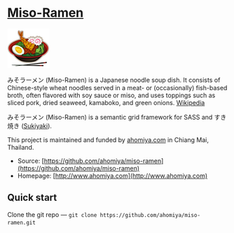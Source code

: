 # [Miso-Ramen](https://github.com/ahomiya/miso-ramen)

[![Miso-Ramen](https://raw.githubusercontent.com/ahomiya/miso-ramen/master/doc/img/miso-ramen.png)](https://github.com/ahomiya/miso-ramen)

みそラーメン (Miso-Ramen) is a Japanese noodle soup dish. It consists of Chinese-style wheat noodles served in a meat- or (occasionally) fish-based broth, often flavored with soy sauce or miso, and uses toppings such as sliced pork, dried seaweed, kamaboko, and green onions. [Wikipedia](http://en.wikipedia.org/wiki/Ramen)

みそラーメン (Miso-Ramen) is a semantic grid framework for SASS and すき焼き ([Sukiyaki](https://github.com/ahomiya/sukiyaki)).

This project is maintained and funded by [ahomiya.com](http://www.ahomiya.com) in Chiang Mai, Thailand.

* Source: [https://github.com/ahomiya/miso-ramen](https://github.com/ahomiya/miso-ramen)
* Homepage: [http://www.ahomiya.com](http://www.ahomiya.com)


## Quick start
Clone the git repo — `git clone https://github.com/ahomiya/miso-ramen.git`

